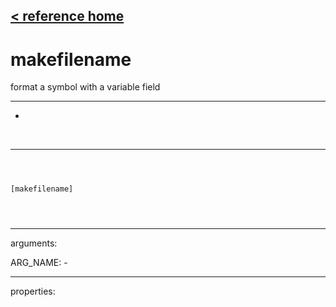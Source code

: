 [< reference home](index.html)
---

# makefilename


format a symbol with a variable field

---

-
<br>


---


```



[makefilename]


            
```

---
arguments:

ARG_NAME: -<br>

---
properties:


